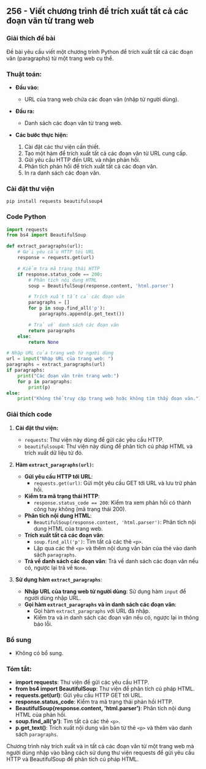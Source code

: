 ## 256 - Viết chương trình để trích xuất tất cả các đoạn văn từ trang web

### Giải thích đề bài

Đề bài yêu cầu viết một chương trình Python để trích xuất tất cả các đoạn văn (paragraphs) từ một trang web cụ thể.

### Thuật toán:

- **Đầu vào:**

  - URL của trang web chứa các đoạn văn (nhập từ người dùng).

- **Đầu ra:**

  - Danh sách các đoạn văn từ trang web.

- **Các bước thực hiện:**
  1. Cài đặt các thư viện cần thiết.
  2. Tạo một hàm để trích xuất tất cả các đoạn văn từ URL cung cấp.
  3. Gửi yêu cầu HTTP đến URL và nhận phản hồi.
  4. Phân tích phản hồi để trích xuất tất cả các đoạn văn.
  5. In ra danh sách các đoạn văn.

### Cài đặt thư viện

```
pip install requests beautifulsoup4
```

### Code Python

```python
import requests
from bs4 import BeautifulSoup

def extract_paragraphs(url):
    # Gửi yêu cầu HTTP tới URL
    response = requests.get(url)

    # Kiểm tra mã trạng thái HTTP
    if response.status_code == 200:
        # Phân tích nội dung HTML
        soup = BeautifulSoup(response.content, 'html.parser')

        # Trích xuất tất cả các đoạn văn
        paragraphs = []
        for p in soup.find_all('p'):
            paragraphs.append(p.get_text())

        # Trả về danh sách các đoạn văn
        return paragraphs
    else:
        return None

# Nhập URL của trang web từ người dùng
url = input("Nhập URL của trang web: ")
paragraphs = extract_paragraphs(url)
if paragraphs:
    print("Các đoạn văn trên trang web:")
    for p in paragraphs:
        print(p)
else:
    print("Không thể truy cập trang web hoặc không tìm thấy đoạn văn.")
```

### Giải thích code

1. **Cài đặt thư viện:**

   - `requests`: Thư viện này dùng để gửi các yêu cầu HTTP.
   - `beautifulsoup4`: Thư viện này dùng để phân tích cú pháp HTML và trích xuất dữ liệu từ đó.

2. **Hàm `extract_paragraphs(url)`:**

   - **Gửi yêu cầu HTTP tới URL**:
     - `requests.get(url)`: Gửi một yêu cầu GET tới URL và lưu trữ phản hồi.
   - **Kiểm tra mã trạng thái HTTP**:
     - `response.status_code == 200`: Kiểm tra xem phản hồi có thành công hay không (mã trạng thái 200).
   - **Phân tích nội dung HTML**:
     - `BeautifulSoup(response.content, 'html.parser')`: Phân tích nội dung HTML của trang web.
   - **Trích xuất tất cả các đoạn văn**:
     - `soup.find_all('p')`: Tìm tất cả các thẻ `<p>`.
     - Lặp qua các thẻ `<p>` và thêm nội dung văn bản của thẻ vào danh sách `paragraphs`.
   - **Trả về danh sách các đoạn văn**: Trả về danh sách các đoạn văn nếu có, ngược lại trả về `None`.

3. **Sử dụng hàm `extract_paragraphs`**:
   - **Nhập URL của trang web từ người dùng**: Sử dụng hàm `input` để người dùng nhập URL.
   - **Gọi hàm `extract_paragraphs` và in danh sách các đoạn văn**:
     - Gọi hàm `extract_paragraphs` với URL đã nhập.
     - Kiểm tra và in danh sách các đoạn văn nếu có, ngược lại in thông báo lỗi.

### Bổ sung

- Không có bổ sung.

### Tóm tắt:

- **import requests**: Thư viện để gửi các yêu cầu HTTP.
- **from bs4 import BeautifulSoup**: Thư viện để phân tích cú pháp HTML.
- **requests.get(url)**: Gửi yêu cầu HTTP GET tới URL.
- **response.status_code**: Kiểm tra mã trạng thái phản hồi HTTP.
- **BeautifulSoup(response.content, 'html.parser')**: Phân tích nội dung HTML của phản hồi.
- **soup.find_all('p')**: Tìm tất cả các thẻ `<p>`.
- **p.get_text()**: Trích xuất nội dung văn bản từ thẻ `<p>` và thêm vào danh sách `paragraphs`.

Chương trình này trích xuất và in tất cả các đoạn văn từ một trang web mà người dùng nhập vào bằng cách sử dụng thư viện requests để gửi yêu cầu HTTP và BeautifulSoup để phân tích cú pháp HTML.
